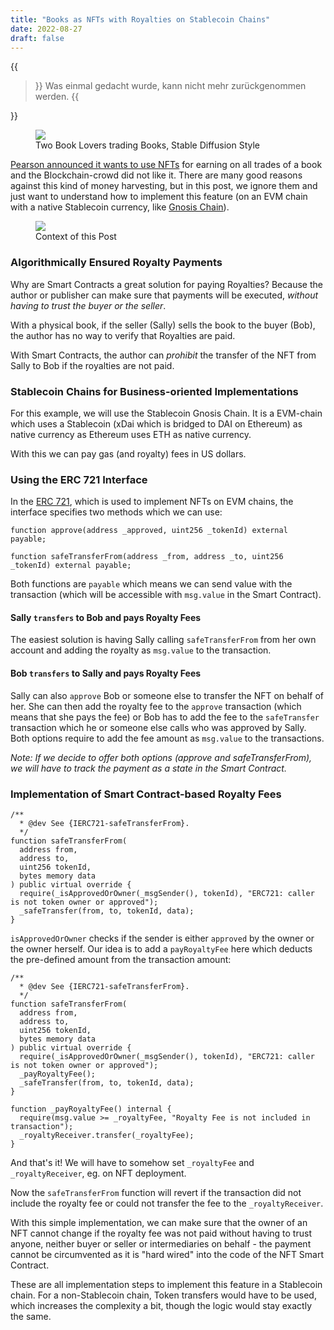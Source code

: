 ```yaml
---
title: "Books as NFTs with Royalties on Stablecoin Chains"
date: 2022-08-27
draft: false
---
```


{{<blockquote author="Friedrich Dürrenmatt - Die Physiker">}}
Was einmal gedacht wurde, kann nicht mehr zurückgenommen werden.
{{</blockquote>}}

<figure>
<img src="https://i.imgur.com/mrs2FaO.png" size=200% border=0 />
<figcaption>Two Book Lovers trading Books, Stable Diffusion Style</figcaption>
</figure>

[Pearson announced it wants to use NFTs](https://www.theverge.com/2022/8/3/23290335/pearson-textbook-publisher-nft-blockchain-secondhand-ebook-sales) for earning on all trades of a book and the Blockchain-crowd did not like it.
There are many good reasons against this kind of money harvesting, but in this post, we ignore them and just want to understand how to implement this feature (on an EVM chain with a native Stablecoin currency, like [Gnosis Chain](https://www.gnosischain.com/)).

<figure>
<img src="https://i.imgur.com/XBSeMBy.png" size=200% border=0 />
<figcaption>Context of this Post</figcaption>
</figure>

### Algorithmically Ensured Royalty Payments

Why are Smart Contracts a great solution for paying Royalties? Because the author or publisher can make sure that payments will be executed, _without having to trust the buyer or the seller_.

With a physical book, if the seller (Sally) sells the book to the buyer (Bob), the author has no way to verify that Royalties are paid.

With Smart Contracts, the author can _prohibit_ the transfer of the NFT from Sally to Bob if the royalties are not paid.

### Stablecoin Chains for Business-oriented Implementations

For this example, we will use the Stablecoin Gnosis Chain. It is a EVM-chain which uses a Stablecoin (xDai which is bridged to DAI on Ethereum) as native currency as Ethereum uses ETH as native currency.

With this we can pay gas (and royalty) fees in US dollars.

### Using the ERC 721 Interface

In the [ERC 721](https://erc721.org/), which is used to implement NFTs on EVM chains, the interface specifies two methods which we can use:

```solidity
function approve(address _approved, uint256 _tokenId) external payable;
```

```solidity
function safeTransferFrom(address _from, address _to, uint256 _tokenId) external payable;
```

Both functions are `payable` which means we can send value with the transaction (which will be accessible with `msg.value` in the Smart Contract).

#### Sally `transfers` to Bob and pays Royalty Fees

The easiest solution is having Sally calling `safeTransferFrom` from her own account and adding the royalty as `msg.value` to the transaction.

#### Bob `transfers` to Sally and pays Royalty Fees

Sally can also `approve` Bob or someone else to transfer the NFT on behalf of her. She can then add the royalty fee to the `approve` transaction (which means that she pays the fee) or Bob has to add the fee to the `safeTransfer` transaction which he or someone else calls who was approved by Sally. Both options require to add the fee amount as `msg.value` to the transactions.

_Note: If we decide to offer both options (approve and safeTransferFrom), we will have to track the payment as a state in the Smart Contract._

### Implementation of Smart Contract-based Royalty Fees

```solidity
/**
  * @dev See {IERC721-safeTransferFrom}.
  */
function safeTransferFrom(
  address from,
  address to,
  uint256 tokenId,
  bytes memory data
) public virtual override {
  require(_isApprovedOrOwner(_msgSender(), tokenId), "ERC721: caller is not token owner or approved");
  _safeTransfer(from, to, tokenId, data);
}
```

`isApprovedOrOwner` checks if the sender is either `approved` by the owner or the owner herself.
Our idea is to add a `payRoyaltyFee` here which deducts the pre-defined amount from the transaction amount:

```solidity
/**
  * @dev See {IERC721-safeTransferFrom}.
  */
function safeTransferFrom(
  address from,
  address to,
  uint256 tokenId,
  bytes memory data
) public virtual override {
  require(_isApprovedOrOwner(_msgSender(), tokenId), "ERC721: caller is not token owner or approved");
  _payRoyaltyFee();
  _safeTransfer(from, to, tokenId, data);
}

function _payRoyaltyFee() internal {
  require(msg.value >= _royaltyFee, "Royalty Fee is not included in transaction");
  _royaltyReceiver.transfer(_royaltyFee);
}
```

And that's it! We will have to somehow set `_royaltyFee` and `_royaltyReceiver`, eg. on NFT deployment.

Now the `safeTransferFrom` function will revert if the transaction did not include the royalty fee or could not transfer the fee to the `_royaltyReceiver`. 

With this simple implementation, we can make sure that the owner of an NFT cannot change if the royalty fee was not paid without having to trust anyone, neither buyer or seller or intermediaries on behalf - the payment cannot be circumvented as it is "hard wired" into the code of the NFT Smart Contract.

These are all implementation steps to implement this feature in a Stablecoin chain. For a non-Stablecoin chain, Token transfers would have to be used, which increases the complexity a bit, though the logic would stay exactly the same.




